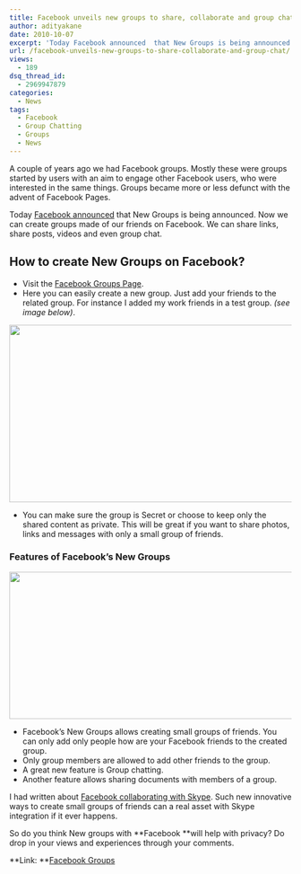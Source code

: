 ```yaml
---
title: Facebook unveils new groups to share, collaborate and group chat
author: adityakane
date: 2010-10-07
excerpt: 'Today Facebook announced  that New Groups is being announced. Now we can create groups made of our friends on Facebook. We can share links, share posts, videos and even group chat. '
url: /facebook-unveils-new-groups-to-share-collaborate-and-group-chat/
views:
  - 189
dsq_thread_id:
  - 2969947879
categories:
  - News
tags:
  - Facebook
  - Group Chatting
  - Groups
  - News
---
```

A couple of years ago we had Facebook groups. Mostly these were groups started by users with an aim to engage other Facebook users, who were interested in the same things. Groups became more or less defunct with the advent of Facebook Pages.

Today <a href="http://blog.facebook.com/blog.php?post=434700832130" onclick="_gaq.push(['_trackEvent', 'outbound-article', 'http://blog.facebook.com/blog.php?post=434700832130', 'Facebook announced']);" >Facebook announced</a> that New Groups is being announced. Now we can create groups made of our friends on Facebook. We can share links, share posts, videos and even group chat.

## How to create New Groups on Facebook?

  * Visit the <a href="http://www.facebook.com/groups/" onclick="_gaq.push(['_trackEvent', 'outbound-article', 'http://www.facebook.com/groups/', 'Facebook Groups Page']);" >Facebook Groups Page</a>.
  * Here you can easily create a new group. Just add your friends to the related group. For instance I added my work friends in a test group. *(see image below)*.

<a href="http://fbknol.com/facebook-unveils-new-groups-to-share-collaborate-and-group-chat/facebook_groups_create/" onclick="_gaq.push(['_trackEvent', 'outbound-article', 'http://fbknol.com/facebook-unveils-new-groups-to-share-collaborate-and-group-chat/facebook_groups_create/', '']);" rel="attachment wp-att-2998"><img class="aligncenter size-full wp-image-2998" src="http://cdn.devilsworkshop.org/files/2010/10/Facebook_groups_create.png" alt="" width="550" height="316" /></a>

  * You can make sure the group is Secret or choose to keep only the shared content as private. This will be great if you want to share photos, links and messages with only a small group of friends.

### Features of Facebook’s New Groups

<p style="text-align: center">
  <a href="http://fbknol.com/facebook-unveils-new-groups-to-share-collaborate-and-group-chat/facebook_new_groups_features/" onclick="_gaq.push(['_trackEvent', 'outbound-article', 'http://fbknol.com/facebook-unveils-new-groups-to-share-collaborate-and-group-chat/facebook_new_groups_features/', '']);" rel="attachment wp-att-2999"><img class="size-full wp-image-2999 aligncenter" src="http://cdn.devilsworkshop.org/files/2010/10/facebook_new_groups_features.png" alt="" width="550" height="262" /></a>
</p>

  * Facebook’s New Groups allows creating small groups of friends. You can only add only people how are your Facebook friends to the created group.
  * Only group members are allowed to add other friends to the group.
  * A great new feature is Group chatting.
  * Another feature allows sharing documents with members of a group.

I had written about <a href="http://fbknol.com/facebook-joining-hands-with-skype/" onclick="_gaq.push(['_trackEvent', 'outbound-article', 'http://fbknol.com/facebook-joining-hands-with-skype/', 'Facebook collaborating with Skype']);" >Facebook collaborating with Skype</a>. Such new innovative ways to create small groups of friends can a real asset with Skype integration if it ever happens.

So do you think New groups with **Facebook **will help with privacy? Do drop in your views and experiences through your comments.

**Link: **<a href="http://www.facebook.com/groups" onclick="_gaq.push(['_trackEvent', 'outbound-article', 'http://www.facebook.com/groups', 'Facebook Groups']);" >Facebook Groups</a>

